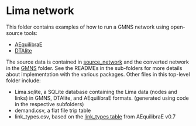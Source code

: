 # Lima network
This folder contains examples of how to run a GMNS network using open-source tools:
* [AEquilibraE](https://github.com/AequilibraE/aequilibrae)
* [DTAlite](https://github.com/asu-trans-ai-lab/PythonDTALite)

The source data is contained in [source_network](/source_network) and the converted network in the [GMNS](/gmns) folder.
See the READMEs in the sub-folders for more details about implementation with the various packages. Other files in this top-level folder include:

* Lima.sqlite, a SQLite database containing the Lima data (nodes and links) in GMNS, DTAlite, and AEquilibraE formats. (generated using code in the respective subfolders)
* demand.csv, a flat file trip table
* link_types.csv, based on the [link_types table](http://www.aequilibrae.com/python/latest/project_docs/link_types.html) from AEquilibraE v0.7
